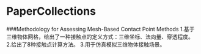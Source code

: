 # PaperCollections
###Methodology for Assessing Mesh-Based Contact Point Methods
1.基于三维物体网格，给出了一种接触点的定义方式：三维坐标、法向量、穿透程度。
2.给出了8种接触点计算方法。
3.用于仿真模拟三维物体接触场景。